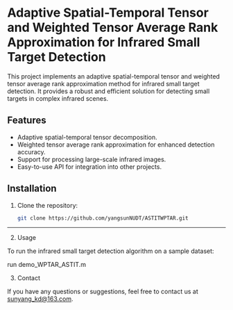 # Adaptive Spatial-Temporal Tensor and Weighted Tensor Average Rank Approximation for Infrared Small Target Detection

This project implements an adaptive spatial-temporal tensor and weighted tensor average rank approximation method for infrared small target detection. It provides a robust and efficient solution for detecting small targets in complex infrared scenes.

## Features
- Adaptive spatial-temporal tensor decomposition.
- Weighted tensor average rank approximation for enhanced detection accuracy.
- Support for processing large-scale infrared images.
- Easy-to-use API for integration into other projects.

## Installation

1. Clone the repository:
   ```bash
   git clone https://github.com/yangsunNUDT/ASTITWPTAR.git

   
---

2.  Usage

To run the infrared small target detection algorithm on a sample dataset:

run demo_WPTAR_ASTIT.m

3. Contact

If you have any questions or suggestions, feel free to contact us at sunyang_kd@163.com.

